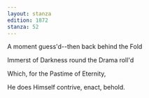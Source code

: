 ```yaml
---
layout: stanza
edition: 1872
stanza: 52
---
```


A moment guess'd--then back behind the Fold

Immerst of Darkness round the Drama roll'd

Which, for the Pastime of Eternity,

He does Himself contrive, enact, behold.